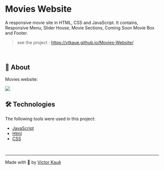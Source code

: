 # Movies Website

A responsive movie site in HTML, CSS and JavaScript. It contains, Responsive Menu, Slider House, Movie Sections, Coming Soon Movie Box and Footer.

> see the project : https://vtkaue.github.io/Movies-Website/

<br>

## :dart: About ##

 Movies website:

 <img src=".github/movies-website-video.gif">

<br>

## 🛠️ Technologies

The following tools were used in this project:

- [JavaScript](https://developer.mozilla.org/pt-BR/docs/Web/JavaScript) 
- [Html](https://developer.mozilla.org/pt-BR/docs/Web/HTML/Element/html/)  
- [CSS](https://developer.mozilla.org/pt-BR/docs/Web/CSS)  

<br>

---
Made with 💜 by [Victor Kauê ](https://github.com/vtkaue)
